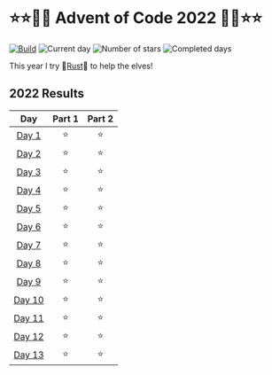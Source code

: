 # ⭐⭐🎄🎄 Advent of Code 2022 🎄🎄⭐⭐

[![Build](https://github.com/tobidope/aoc-2022-rust/actions/workflows/ci.yml/badge.svg)](https://github.com/tobidope/aoc-2022-rust/actions/workflows/ci.yml)
![Current day](https://img.shields.io/badge/day%20📅-16-blue)
![Number of stars](https://img.shields.io/badge/stars%20⭐-26-yellow)
![Completed days](https://img.shields.io/badge/days%20completed-13-red)

This year I try 🦀[Rust](https://www.rust-lang.org/)🦀 to help the elves!

<!--- advent_readme_stars table --->
## 2022 Results

| Day | Part 1 | Part 2 |
| :---: | :---: | :---: |
| [Day 1](https://adventofcode.com/2022/day/1) | ⭐ | ⭐ |
| [Day 2](https://adventofcode.com/2022/day/2) | ⭐ | ⭐ |
| [Day 3](https://adventofcode.com/2022/day/3) | ⭐ | ⭐ |
| [Day 4](https://adventofcode.com/2022/day/4) | ⭐ | ⭐ |
| [Day 5](https://adventofcode.com/2022/day/5) | ⭐ | ⭐ |
| [Day 6](https://adventofcode.com/2022/day/6) | ⭐ | ⭐ |
| [Day 7](https://adventofcode.com/2022/day/7) | ⭐ | ⭐ |
| [Day 8](https://adventofcode.com/2022/day/8) | ⭐ | ⭐ |
| [Day 9](https://adventofcode.com/2022/day/9) | ⭐ | ⭐ |
| [Day 10](https://adventofcode.com/2022/day/10) | ⭐ | ⭐ |
| [Day 11](https://adventofcode.com/2022/day/11) | ⭐ | ⭐ |
| [Day 12](https://adventofcode.com/2022/day/12) | ⭐ | ⭐ |
| [Day 13](https://adventofcode.com/2022/day/13) | ⭐ | ⭐ |
<!--- advent_readme_stars table --->
